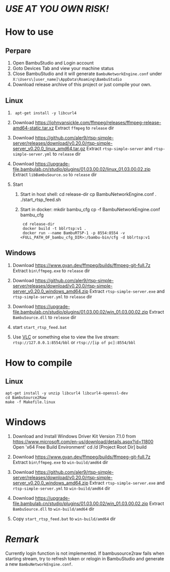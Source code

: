# *USE AT YOU OWN RISK!*

# How to use
## Perpare
1. Open BambuStudio and Login account
2. Goto Devices Tab and view your machine status
3. Close BambuStudio and it will generate `BambuNetworkEngine.conf` under `X:\Users\[user_name]\AppData\Roaming\BambuStudio`
4. Download release archive of this project or just compile your own.
        
## Linux
1. 
        apt-get install -y libcurl4
        
2. Download <https://johnvansickle.com/ffmpeg/releases/ffmpeg-release-amd64-static.tar.xz>
   Extract `ffmpeg` to `release` dir
    
3. Download <https://github.com/aler9/rtsp-simple-server/releases/download/v0.20.0/rtsp-simple-server_v0.20.0_linux_amd64.tar.gz>
   Extract `rtsp-simple-server` and `rtsp-simple-server.yml` to `release` dir

4. Download <https://upgrade-file.bambulab.cn/studio/plugins/01.03.00.02/linux_01.03.00.02.zip>
   Extract `libBambuSource.so` to `release` dir

5. Start
    1. Start in host shell:
            cd release-dir
            cp BambuNetworkEngine.conf .
            ./start_rtsp_feed.sh
        
    2. Start in docker:
            mkdir bambu_cfg
            cp -f BambuNetworkEngine.conf bambu_cfg
            
            cd release-dir
            docker build -t bblrtsp:v1 .
            docker run --name BambuRTSP-1 -p 8554:8554 -v <FULL_PATH_OF_bambu_cfg_DIR>:/bambu-bin/cfg -d bblrtsp:v1
            
## Windows
1. Download <https://www.gyan.dev/ffmpeg/builds/ffmpeg-git-full.7z>
   Extract `bin\ffmpeg.exe` to `release` dir
    
2. Download <https://github.com/aler9/rtsp-simple-server/releases/download/v0.20.0/rtsp-simple-server_v0.20.0_windows_amd64.zip>
   Extract `rtsp-simple-server.exe` and `rtsp-simple-server.yml` to `release` dir

3. Download <https://upgrade-file.bambulab.cn/studio/plugins/01.03.00.02/win_01.03.00.02.zip>
   Extract `BambuSource.dll` to `release` dir
        
4. start `start_rtsp_feed.bat`

5. Use [VLC](https://www.videolan.org/vlc/) or something else to view the live stream: `rtsp://127.0.0.1:8554/bbl` or `rtsp://[ip of pc]:8554/bbl`
    
# How to compile
## Linux
    apt-get install -y unzip libcurl4 libcurl4-openssl-dev 
    cd BambuSource2Raw
    make -f Makefile.linux

# Windows
1. Download and Install Windows Driver Kit Version 7.1.0 from <https://www.microsoft.com/en-us/download/details.aspx?id=11800>
   Open 'x64 Free Build Environment'
        cd /d [Project Root Dir]
        build

2. Download <https://www.gyan.dev/ffmpeg/builds/ffmpeg-git-full.7z>
   Extract `bin\ffmpeg.exe` to `win-build/amd64` dir
    
3. Download <https://github.com/aler9/rtsp-simple-server/releases/download/v0.20.0/rtsp-simple-server_v0.20.0_windows_amd64.zip>
   Extract `rtsp-simple-server.exe` and `rtsp-simple-server.yml` to `win-build/amd64` dir

4. Download <https://upgrade-file.bambulab.cn/studio/plugins/01.03.00.02/win_01.03.00.02.zip>
   Extract `BambuSource.dll` to `win-build/amd64` dir

5. Copy `start_rtsp_feed.bat` to `win-build/amd64` dir
        
# *Remark*
Currently login function is not implemented.
If bambusource2raw fails when starting stream, try to refresh token or relogin in BambuStudio and generate a new `BambuNetworkEngine.conf`.